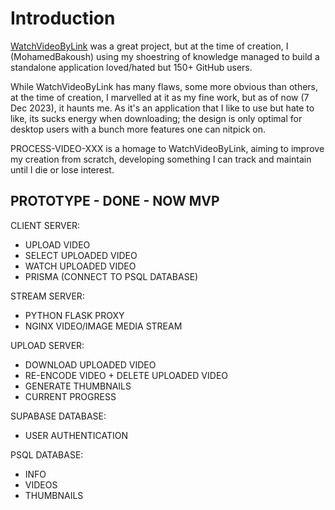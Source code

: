 # Introduction 

[WatchVideoByLink](https://github.com/MohamedBakoush/WatchVideoByLink) was a great project, but at the time of creation, I (MohamedBakoush) using my shoestring of knowledge managed to build a standalone application loved/hated but 150+ GitHub users.

While WatchVideoByLink has many flaws, some more obvious than others, at the time of creation, I marvelled at it as my fine work, but as of now (7 Dec 2023), it haunts me. As it's an application that I like to use but hate to like, its sucks energy when downloading; the design is only optimal for desktop users with a bunch more features one can nitpick on.

PROCESS-VIDEO-XXX is a homage to WatchVideoByLink, aiming to improve my creation from scratch, developing something I can track and maintain until I die or lose interest.

## PROTOTYPE - DONE - NOW MVP

CLIENT SERVER:
- UPLOAD VIDEO 
- SELECT UPLOADED VIDEO
- WATCH UPLOADED VIDEO
- PRISMA (CONNECT TO PSQL DATABASE)

STREAM SERVER:
- PYTHON FLASK PROXY 
- NGINX VIDEO/IMAGE MEDIA STREAM 

UPLOAD SERVER:
- DOWNLOAD UPLOADED VIDEO
- RE-ENCODE VIDEO + DELETE UPLOADED VIDEO
- GENERATE THUMBNAILS 
- CURRENT PROGRESS

SUPABASE DATABASE: 
- USER AUTHENTICATION 

PSQL DATABASE:
- INFO
- VIDEOS
- THUMBNAILS